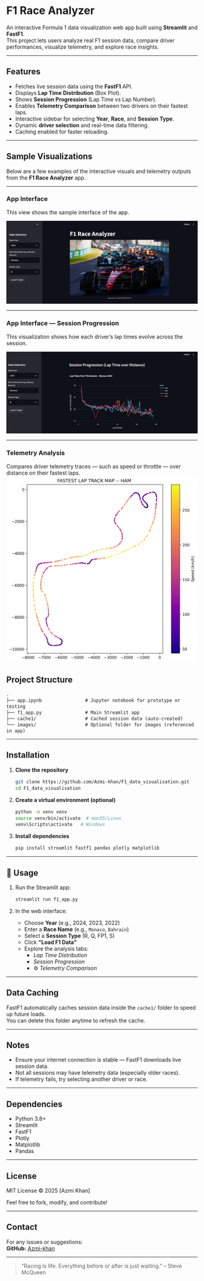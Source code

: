 #  F1 Race Analyzer

An interactive Formula 1 data visualization web app built using **Streamlit** and **FastF1**.  
This project lets users analyze real F1 session data, compare driver performances, visualize telemetry, and explore race insights.

---

##  Features

- Fetches live session data using the **FastF1** API.
- Displays **Lap Time Distribution** (Box Plot).
- Shows **Session Progression** (Lap Time vs Lap Number).
- Enables **Telemetry Comparison** between two drivers on their fastest laps.
- Interactive sidebar for selecting **Year**, **Race**, and **Session Type**.
- Dynamic **driver selection** and real-time data filtering.
- Caching enabled for faster reloading.

---
##  Sample Visualizations

Below are a few examples of the interactive visuals and telemetry outputs from the **F1 Race Analyzer** app.

---

###  App Interface 
This view shows the sample interface of the app.

![f1_1.png](pythonProject/images/f1_1.png)

---

###  App Interface — Session Progression
This visualization shows how each driver’s lap times evolve across the session.

![f1_2.png](pythonProject/images/f1_2.png)

---

###  Telemetry Analysis
Compares driver telemetry traces — such as speed or throttle — over distance on their fastest laps.
![HAM_fastest_lap_track_map.png](pythonProject/images/HAM_fastest_lap_track_map.png)



##  Project Structure

```
.
├── app.ipynb                # Jupyter notebook for prototype or testing
├── f1_app.py                # Main Streamlit app
├── cache1/                  # Cached session data (auto-created)
└── images/                  # Optional folder for images (referenced in app)
```

---

##  Installation

1. **Clone the repository**

   ```bash
   git clone https://github.com/Azmi-khan/F1_data_visualisation.git
   cd F1_data_visualisation
   ```

2. **Create a virtual environment (optional)**

   ```bash
   python -m venv venv
   source venv/bin/activate  # macOS/Linux
   venv\Scripts\activate   # Windows
   ```

3. **Install dependencies**

   ```bash
   pip install streamlit fastf1 pandas plotly matplotlib
   ```

---

## 🚀 Usage

1. Run the Streamlit app:

   ```bash
   streamlit run f1_app.py
   ```

2. In the web interface:

   - Choose **Year** (e.g., 2024, 2023, 2022)
   - Enter a **Race Name** (e.g., `Monaco`, `Bahrain`)
   - Select a **Session Type** (R, Q, FP1, S)
   - Click **"Load F1 Data"**
   - Explore the analysis tabs:  
     -  *Lap Time Distribution*  
     -  *Session Progression*  
     - ⚙ *Telemetry Comparison*

---

##  Data Caching

FastF1 automatically caches session data inside the `cache1/` folder to speed up future loads.  
You can delete this folder anytime to refresh the cache.

---

##  Notes

- Ensure your internet connection is stable — FastF1 downloads live session data.  
- Not all sessions may have telemetry data (especially older races).  
- If telemetry fails, try selecting another driver or race.

---

##  Dependencies

- Python 3.8+  
- Streamlit  
- FastF1  
- Plotly  
- Matplotlib  
- Pandas

---

##  License

MIT License © 2025 [Azmi Khan]

Feel free to fork, modify, and contribute!

---

##  Contact

For any issues or suggestions:  
**GitHub:** [Azmi-khan](https://github.com/Azmi-khan)  

---

> “Racing is life. Everything before or after is just waiting.” – Steve McQueen

